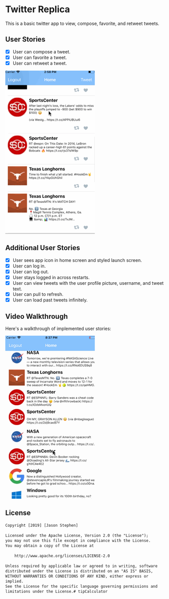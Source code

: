# Twitter Replica

This is a basic twitter app to view, compose, favorite, and retweet tweets.

## User Stories

- [x] User can compose a tweet. 
- [x] User can favorite a tweet.  
- [x] User can retweet a tweet.  

<img src='gifp2.gif' title='Video Walkthrough' width='' alt='Video Walkthrough' />


## Additional User Stories

- [x] User sees app icon in home screen and styled launch screen. 
- [x] User can log in.  
- [x] User can log out.  
- [x] User stays logged in across restarts.  
- [x] User can view tweets with the user profile picture, username, and tweet text. 
- [x] User can pull to refresh.  
- [x] User can load past tweets infinitely.  

## Video Walkthrough

Here's a walkthrough of implemented user stories:

<img src='gif.gif' title='Video Walkthrough' width='' alt='Video Walkthrough' />

## License

    Copyright [2019] [Jason Stephen]

    Licensed under the Apache License, Version 2.0 (the "License");
    you may not use this file except in compliance with the License.
    You may obtain a copy of the License at

        http://www.apache.org/licenses/LICENSE-2.0

    Unless required by applicable law or agreed to in writing, software
    distributed under the License is distributed on an "AS IS" BASIS,
    WITHOUT WARRANTIES OR CONDITIONS OF ANY KIND, either express or implied.
    See the License for the specific language governing permissions and
    limitations under the License.# tipCalculator
